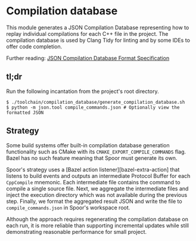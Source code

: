# Compilation database

This module generates a JSON Compilation Database representing how to replay
individual compilations for each C++ file in the project. The compilation
database is used by Clang Tidy for linting and by some IDEs to offer code
completion.

Further reading:
[JSON Compilation Database Format Specification][llvm-compilation-database-spec]

## tl;dr
Run the following incantation from the project's root directory.
```
$ ./toolchain/compilation_database/generate_compilation_database.sh
$ python -m json.tool compile_commands.json # Optionally view the formatted JSON
```

## Strategy

Some build systems offer built-in compilation database generation functionality
such as CMake with its `CMAKE_EXPORT_COMPILE_COMMANDS` flag. Bazel has no such
feature meaning that Spoor must generate its own.

Spoor's strategy uses a [Bazel action listener][bazel-extra-action] that listens
to build events and outputs an intermediate Protocol Buffer for each
`CppCompile` mnemonic. Each intermediate file contains the command to compile a
single source file. Next, we aggregate the intermediate files and inject the
execution directory which was not available during the previous step. Finally,
we format the aggregated result JSON and write the file to
`compile_commands.json` in Spoor's workspace root.

Although the approach requires regenerating the compilation database on each
run, it is more reliable than supporting incremental updates while still
demonstrating reasonable performance for small project.

[bazel-action-listener]: https://docs.bazel.build/versions/master/be/extra-actions.html
[llvm-compilation-database-spec]: https://clang.llvm.org/docs/JSONCompilationDatabase.html

